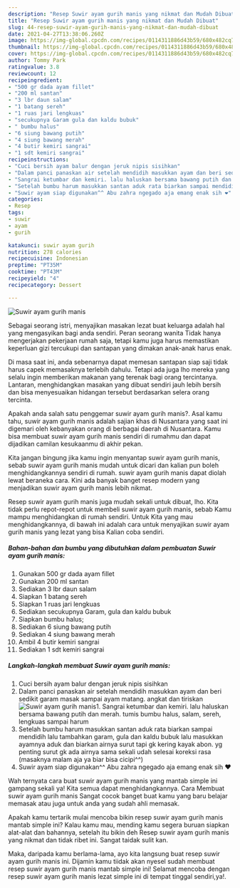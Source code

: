 ```yaml
---
description: "Resep Suwir ayam gurih manis yang nikmat dan Mudah Dibuat"
title: "Resep Suwir ayam gurih manis yang nikmat dan Mudah Dibuat"
slug: 44-resep-suwir-ayam-gurih-manis-yang-nikmat-dan-mudah-dibuat
date: 2021-04-27T13:38:06.260Z
image: https://img-global.cpcdn.com/recipes/0114311886d43b59/680x482cq70/suwir-ayam-gurih-manis-foto-resep-utama.jpg
thumbnail: https://img-global.cpcdn.com/recipes/0114311886d43b59/680x482cq70/suwir-ayam-gurih-manis-foto-resep-utama.jpg
cover: https://img-global.cpcdn.com/recipes/0114311886d43b59/680x482cq70/suwir-ayam-gurih-manis-foto-resep-utama.jpg
author: Tommy Park
ratingvalue: 3.8
reviewcount: 12
recipeingredient:
- "500 gr dada ayam fillet"
- "200 ml santan"
- "3 lbr daun salam"
- "1 batang sereh"
- "1 ruas jari lengkuas"
- "secukupnya Garam gula dan kaldu bubuk"
- " bumbu halus"
- "6 siung bawang putih"
- "4 siung bawang merah"
- "4 butir kemiri sangrai"
- "1 sdt kemiri sangrai"
recipeinstructions:
- "Cuci bersih ayam balur dengan jeruk nipis sisihkan"
- "Dalam panci panaskan air setelah mendidih masukkan ayam dan beri sedikit garam masak sampai ayam matang. angkat dan tiriskan"
- "Sangrai ketumbar dan kemiri. lalu haluskan bersama bawang putih dan merah. tumis bumbu halus, salam, sereh, lengkuas sampai harum"
- "Setelah bumbu harum masukkan santan aduk rata biarkan sampai mendidih lalu tambahkan garam, gula dan kaldu bubuk lalu masukkan ayamnya aduk dan biarkan airnya surut tapi gk kering kayak abon. yg penting surut gk ada airnya sama sekali udah selesai koreksi rasa (masaknya malam aja ya biar bisa cicipi^^)"
- "Suwir ayam siap digunakan^^ Abu zahra ngegado aja emang enak sih ❤"
categories:
- Resep
tags:
- suwir
- ayam
- gurih

katakunci: suwir ayam gurih 
nutrition: 278 calories
recipecuisine: Indonesian
preptime: "PT35M"
cooktime: "PT43M"
recipeyield: "4"
recipecategory: Dessert

---
```



![Suwir ayam gurih manis](https://img-global.cpcdn.com/recipes/0114311886d43b59/680x482cq70/suwir-ayam-gurih-manis-foto-resep-utama.jpg)

Sebagai seorang istri, menyajikan masakan lezat buat keluarga adalah hal yang mengasyikan bagi anda sendiri. Peran seorang  wanita Tidak hanya mengerjakan pekerjaan rumah saja, tetapi kamu juga harus memastikan keperluan gizi tercukupi dan santapan yang dimakan anak-anak harus enak.

Di masa  saat ini, anda sebenarnya dapat memesan santapan siap saji tidak harus capek memasaknya terlebih dahulu. Tetapi ada juga lho mereka yang selalu ingin memberikan makanan yang terenak bagi orang tercintanya. Lantaran, menghidangkan masakan yang dibuat sendiri jauh lebih bersih dan bisa menyesuaikan hidangan tersebut berdasarkan selera orang tercinta. 



Apakah anda salah satu penggemar suwir ayam gurih manis?. Asal kamu tahu, suwir ayam gurih manis adalah sajian khas di Nusantara yang saat ini digemari oleh kebanyakan orang di berbagai daerah di Nusantara. Kamu bisa membuat suwir ayam gurih manis sendiri di rumahmu dan dapat dijadikan camilan kesukaanmu di akhir pekan.

Kita jangan bingung jika kamu ingin menyantap suwir ayam gurih manis, sebab suwir ayam gurih manis mudah untuk dicari dan kalian pun boleh menghidangkannya sendiri di rumah. suwir ayam gurih manis dapat diolah lewat beraneka cara. Kini ada banyak banget resep modern yang menjadikan suwir ayam gurih manis lebih nikmat.

Resep suwir ayam gurih manis juga mudah sekali untuk dibuat, lho. Kita tidak perlu repot-repot untuk membeli suwir ayam gurih manis, sebab Kamu mampu menghidangkan di rumah sendiri. Untuk Kita yang mau menghidangkannya, di bawah ini adalah cara untuk menyajikan suwir ayam gurih manis yang lezat yang bisa Kalian coba sendiri.

<!--inarticleads1-->

##### Bahan-bahan dan bumbu yang dibutuhkan dalam pembuatan Suwir ayam gurih manis:

1. Gunakan 500 gr dada ayam fillet
1. Gunakan 200 ml santan
1. Sediakan 3 lbr daun salam
1. Siapkan 1 batang sereh
1. Siapkan 1 ruas jari lengkuas
1. Sediakan secukupnya Garam, gula dan kaldu bubuk
1. Siapkan  bumbu halus;
1. Sediakan 6 siung bawang putih
1. Sediakan 4 siung bawang merah
1. Ambil 4 butir kemiri sangrai
1. Sediakan 1 sdt kemiri sangrai




<!--inarticleads2-->

##### Langkah-langkah membuat Suwir ayam gurih manis:

1. Cuci bersih ayam balur dengan jeruk nipis sisihkan
1. Dalam panci panaskan air setelah mendidih masukkan ayam dan beri sedikit garam masak sampai ayam matang. angkat dan tiriskan
<img src="https://img-global.cpcdn.com/steps/08c4d4b1108129df/160x128cq70/suwir-ayam-gurih-manis-langkah-memasak-2-foto.jpg" alt="Suwir ayam gurih manis">1. Sangrai ketumbar dan kemiri. lalu haluskan bersama bawang putih dan merah. tumis bumbu halus, salam, sereh, lengkuas sampai harum
1. Setelah bumbu harum masukkan santan aduk rata biarkan sampai mendidih lalu tambahkan garam, gula dan kaldu bubuk lalu masukkan ayamnya aduk dan biarkan airnya surut tapi gk kering kayak abon. yg penting surut gk ada airnya sama sekali udah selesai koreksi rasa (masaknya malam aja ya biar bisa cicipi^^)
1. Suwir ayam siap digunakan^^ Abu zahra ngegado aja emang enak sih ❤




Wah ternyata cara buat suwir ayam gurih manis yang mantab simple ini gampang sekali ya! Kita semua dapat menghidangkannya. Cara Membuat suwir ayam gurih manis Sangat cocok banget buat kamu yang baru belajar memasak atau juga untuk anda yang sudah ahli memasak.

Apakah kamu tertarik mulai mencoba bikin resep suwir ayam gurih manis mantab simple ini? Kalau kamu mau, mending kamu segera buruan siapkan alat-alat dan bahannya, setelah itu bikin deh Resep suwir ayam gurih manis yang nikmat dan tidak ribet ini. Sangat taidak sulit kan. 

Maka, daripada kamu berlama-lama, ayo kita langsung buat resep suwir ayam gurih manis ini. Dijamin kamu tiidak akan nyesel sudah membuat resep suwir ayam gurih manis mantab simple ini! Selamat mencoba dengan resep suwir ayam gurih manis lezat simple ini di tempat tinggal sendiri,ya!.

